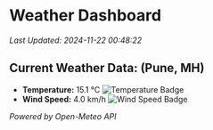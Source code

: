 
# Weather Dashboard

_Last Updated: 2024-11-22 00:48:22_

## Current Weather Data: (Pune, MH)
- **Temperature:** 15.1 °C ![Temperature Badge](https://img.shields.io/badge/Temperature-Low%20Temp-blue)
- **Wind Speed:** 4.0 km/h ![Wind Speed Badge](https://img.shields.io/badge/Wind%20Speed-Low%20Wind-blue)

*Powered by Open-Meteo API*
